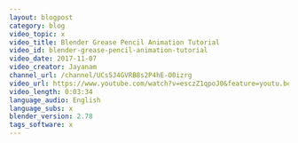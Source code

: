 ```yaml
---
layout: blogpost
category: blog
video_topic: x
video_title: Blender Grease Pencil Animation Tutorial
video_id: blender-grease-pencil-animation-tutorial
video_date: 2017-11-07
video_creator: Jayanam
channel_url: /channel/UCs5J4GVRB8s2P4hE-O0izrg
video_url: https://www.youtube.com/watch?v=esczZ1qpoJ0&feature=youtu.be
video_length: 0:03:34
language_audio: English
language_subs: x
blender_version: 2.78
tags_software: x
---
```

